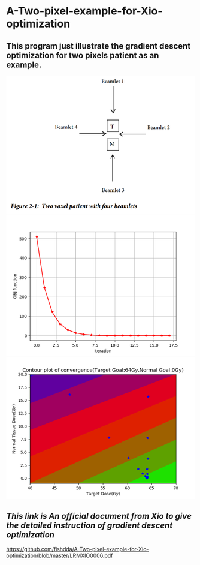 # A-Two-pixel-example-for-Xio-optimization
## This program just illustrate the gradient descent optimization for two pixels patient as an example.

![alt text](https://github.com/fishdda/A-Two-pixel-example-for-Xio-optimization/blob/master/Fig3.PNG)
![alt text](https://github.com/fishdda/A-Two-pixel-example-for-Xio-optimization/blob/master/Figure_1.png)
![alt text](https://github.com/fishdda/A-Two-pixel-example-for-Xio-optimization/blob/master/Figure_2.png)

## *This link is An official document from Xio to give the detailed instruction of gradient descent optimization*
https://github.com/fishdda/A-Two-pixel-example-for-Xio-optimization/blob/master/LRMXIO0006.pdf
